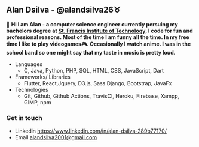 ## Alan Dsilva - @alandsilva26♉
<!-- <img  src="https://raw.githubusercontent.com/alandsilva26/alandsilva26/master/itachi.gif" width="300" align="right"></img> -->
  👋 **Hi I am Alan - a computer science engineer currently persuing my bachelors degree at [St. Francis Institute of Technology](https://www.sfit.ac.in/). I code for fun and professional reasons. Most of the time I am funny all the time. In my free time I like to play videogames🎮. Occasionally I watch anime. I was in the school band so one might say that my taste in music is pretty loud.**
  
* Languages
  - C, Java, Python, PHP, SQL, HTML, CSS, JavaScript, Dart
* Frameworks/ Libraries
  - Flutter, React,Jquery, D3.js, Sass Django, Bootstrap, JavaFx
* Technologies
  - Git, Github, Github Actions, TravisCI, Heroku, Firebase, Xampp, GIMP, npm
    
### Get in touch
  * Linkedin https://www.linkedin.com/in/alan-dsilva-289b77170/
  * Email alandsilva2001@gmail.com
